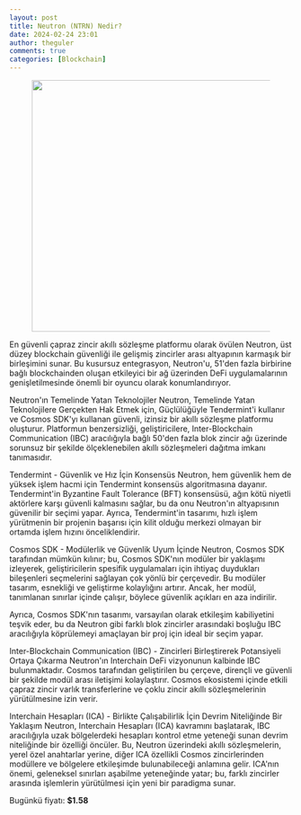 ```yaml
---
layout: post
title: Neutron (NTRN) Nedir?
date: 2024-02-24 23:01
author: theguler
comments: true
categories: [Blockchain]
---
```

<!-- wp:image {"id":11008,"width":"448px","height":"auto","sizeSlug":"large","linkDestination":"none"} -->
<figure class="wp-block-image size-large is-resized"><img src="https://theguler.wordpress.com/wp-content/uploads/2024/02/neutron-ntrn.jpeg?w=1024" alt="" class="wp-image-11008" style="width:448px;height:auto" /></figure>
<!-- /wp:image -->

<!-- wp:paragraph -->
<p>En güvenli çapraz zincir akıllı sözleşme platformu olarak övülen Neutron, üst düzey blockchain güvenliği ile gelişmiş zincirler arası altyapının karmaşık bir birleşimini sunar. Bu kusursuz entegrasyon, Neutron'u, 51'den fazla birbirine bağlı blockchainden oluşan etkileyici bir ağ üzerinden DeFi uygulamalarının genişletilmesinde önemli bir oyuncu olarak konumlandırıyor.</p>
<!-- /wp:paragraph -->

<!-- wp:paragraph -->
<p>Neutron'ın Temelinde Yatan Teknolojiler Neutron, Temelinde Yatan Teknolojilere Gerçekten Hak Etmek için, Güçlülüğüyle Tendermint'i kullanır ve Cosmos SDK'yı kullanan güvenli, izinsiz bir akıllı sözleşme platformu oluşturur. Platformun benzersizliği, geliştiricilere, Inter-Blockchain Communication (IBC) aracılığıyla bağlı 50'den fazla blok zincir ağı üzerinde sorunsuz bir şekilde ölçeklenebilen akıllı sözleşmeleri dağıtma imkanı tanımasıdır.</p>
<!-- /wp:paragraph -->

<!-- wp:paragraph -->
<p>Tendermint - Güvenlik ve Hız İçin Konsensüs Neutron, hem güvenlik hem de yüksek işlem hacmi için Tendermint konsensüs algoritmasına dayanır. Tendermint'in Byzantine Fault Tolerance (BFT) konsensüsü, ağın kötü niyetli aktörlere karşı güvenli kalmasını sağlar, bu da onu Neutron'ın altyapısının güvenilir bir seçimi yapar. Ayrıca, Tendermint'in tasarımı, hızlı işlem yürütmenin bir projenin başarısı için kilit olduğu merkezi olmayan bir ortamda işlem hızını önceliklendirir.</p>
<!-- /wp:paragraph -->

<!-- wp:paragraph -->
<p>Cosmos SDK - Modülerlik ve Güvenlik Uyum İçinde Neutron, Cosmos SDK tarafından mümkün kılınır; bu, Cosmos SDK'nın modüler bir yaklaşımı izleyerek, geliştiricilerin spesifik uygulamaları için ihtiyaç duydukları bileşenleri seçmelerini sağlayan çok yönlü bir çerçevedir. Bu modüler tasarım, esnekliği ve geliştirme kolaylığını artırır. Ancak, her modül, tanımlanan sınırlar içinde çalışır, böylece güvenlik açıkları en aza indirilir.</p>
<!-- /wp:paragraph -->

<!-- wp:paragraph -->
<p>Ayrıca, Cosmos SDK'nın tasarımı, varsayılan olarak etkileşim kabiliyetini teşvik eder, bu da Neutron gibi farklı blok zincirler arasındaki boşluğu IBC aracılığıyla köprülemeyi amaçlayan bir proj için ideal bir seçim yapar.</p>
<!-- /wp:paragraph -->

<!-- wp:paragraph -->
<p>Inter-Blockchain Communication (IBC) - Zincirleri Birleştirerek Potansiyeli Ortaya Çıkarma Neutron'ın Interchain DeFi vizyonunun kalbinde IBC bulunmaktadır. Cosmos tarafından geliştirilen bu çerçeve, dirençli ve güvenli bir şekilde modül arası iletişimi kolaylaştırır. Cosmos ekosistemi içinde etkili çapraz zincir varlık transferlerine ve çoklu zincir akıllı sözleşmelerinin yürütülmesine izin verir.</p>
<!-- /wp:paragraph -->

<!-- wp:paragraph -->
<p>Interchain Hesapları (ICA) - Birlikte Çalışabilirlik İçin Devrim Niteliğinde Bir Yaklaşım Neutron, Interchain Hesapları (ICA) kavramını başlatarak, IBC aracılığıyla uzak bölgelerdeki hesapları kontrol etme yeteneği sunan devrim niteliğinde bir özelliği öncüler. Bu, Neutron üzerindeki akıllı sözleşmelerin, yerel özel anahtarlar yerine, diğer ICA özellikli Cosmos zincirlerinden modüllere ve bölgelere etkileşimde bulunabileceği anlamına gelir. ICA'nın önemi, geleneksel sınırları aşabilme yeteneğinde yatar; bu, farklı zincirler arasında işlemlerin yürütülmesi için yeni bir paradigma sunar.</p>
<!-- /wp:paragraph -->

<!-- wp:paragraph -->
<p>Bugünkü fiyatı:&nbsp;<strong><strong>$1.58</strong></strong></p>
<!-- /wp:paragraph -->
